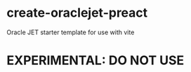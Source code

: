 # create-oraclejet-preact
Oracle JET starter template for use with vite

# EXPERIMENTAL: DO NOT USE
